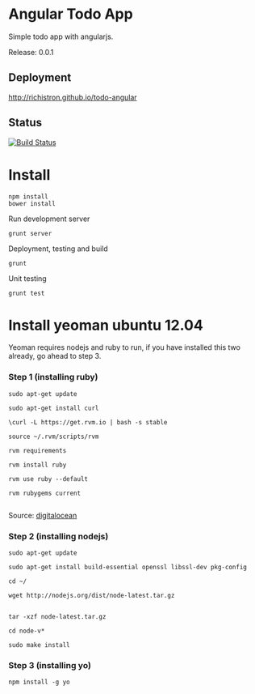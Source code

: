Angular Todo App
================

Simple todo app with angularjs.

Release: 0.0.1

## Deployment

http://richistron.github.io/todo-angular

## Status

[![Build Status](https://travis-ci.org/richistron/todo-angular.png?branch=master)](https://travis-ci.org/richistron/todo-angular)

Install
=======

```
npm install
bower install
```

Run development server

```
grunt server
```

Deployment, testing and build

```
grunt
```

Unit testing

```
grunt test
```

Install yeoman ubuntu 12.04
===========================

Yeoman requires nodejs and ruby to run, if you have installed this two already, go ahead to step 3.

### Step 1 (installing ruby)

```
sudo apt-get update

sudo apt-get install curl

\curl -L https://get.rvm.io | bash -s stable

source ~/.rvm/scripts/rvm

rvm requirements

rvm install ruby

rvm use ruby --default

rvm rubygems current
 
```

Source: [digitalocean](https://www.digitalocean.com/community/articles/how-to-install-ruby-on-rails-on-ubuntu-12-04-lts-precise-pangolin-with-rvm)

### Step 2 (installing nodejs)

```
sudo apt-get update

sudo apt-get install build-essential openssl libssl-dev pkg-config 

cd ~/

wget http://nodejs.org/dist/node-latest.tar.gz


tar -xzf node-latest.tar.gz

cd node-v*

sudo make install 
```

### Step 3 (installing yo)

```
npm install -g yo
```